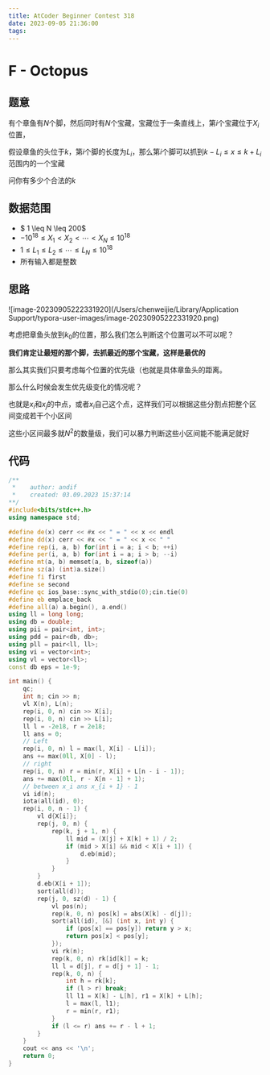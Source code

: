 ```yaml
---
title: AtCoder Beginner Contest 318
date: 2023-09-05 21:36:00
tags:
---
```


# F - Octopus

## 题意

有个章鱼有$N$个脚，然后同时有$N$个宝藏，宝藏位于一条直线上，第$i$个宝藏位于$X_i$位置，

假设章鱼的头位于$k$，第$i$个脚的长度为$L_i$，那么第$i$个脚可以抓到$k-L_i \leq x \leq k + L_i$范围内的一个宝藏

问你有多少个合法的$k$

## 数据范围

- $ 1 \leq N \leq 200$
- $-10^{18} \leq X_1 < X_2 < \cdots < X_N \leq 10 ^ {18}$
- $1 \leq L_1 \leq L_2 \leq \cdots \leq L_N \leq 10 ^ {18}$
- 所有输入都是整数

## 思路

![image-20230905222331920](/Users/chenweijie/Library/Application Support/typora-user-images/image-20230905222331920.png)

考虑把章鱼头放到$k_0$的位置，那么我们怎么判断这个位置可以不可以呢？

**我们肯定让最短的那个脚，去抓最近的那个宝藏，这样是最优的**

那么其实我们只要考虑每个位置的优先级（也就是具体章鱼头的距离。

那么什么时候会发生优先级变化的情况呢？

也就是$x_i$和$x_j$的中点，或者$x_i$自己这个点，这样我们可以根据这些分割点把整个区间变成若干个小区间

这些小区间最多就$N^2$的数量级，我们可以暴力判断这些小区间能不能满足就好

## 代码

```c++
/**
 *    author: andif
 *    created: 03.09.2023 15:37:14
**/
#include<bits/stdc++.h>
using namespace std;

#define de(x) cerr << #x << " = " << x << endl
#define dd(x) cerr << #x << " = " << x << " "
#define rep(i, a, b) for(int i = a; i < b; ++i)
#define per(i, a, b) for(int i = a; i > b; --i)
#define mt(a, b) memset(a, b, sizeof(a))
#define sz(a) (int)a.size()
#define fi first
#define se second
#define qc ios_base::sync_with_stdio(0);cin.tie(0)
#define eb emplace_back
#define all(a) a.begin(), a.end()
using ll = long long;
using db = double;
using pii = pair<int, int>;
using pdd = pair<db, db>;
using pll = pair<ll, ll>;
using vi = vector<int>;
using vl = vector<ll>;
const db eps = 1e-9;

int main() {
    qc;
    int n; cin >> n;
    vl X(n), L(n);
    rep(i, 0, n) cin >> X[i];
    rep(i, 0, n) cin >> L[i];
    ll l = -2e18, r = 2e18;
    ll ans = 0;
    // Left
    rep(i, 0, n) l = max(l, X[i] - L[i]);
    ans += max(0ll, X[0] - l);
    // right
    rep(i, 0, n) r = min(r, X[i] + L[n - i - 1]);
    ans += max(0ll, r - X[n - 1] + 1);
    // between x_i ans x_{i + 1} - 1
    vi id(n);
    iota(all(id), 0);
    rep(i, 0, n - 1) {
        vl d{X[i]};
        rep(j, 0, n) {
            rep(k, j + 1, n) {
                ll mid = (X[j] + X[k] + 1) / 2;
                if (mid > X[i] && mid < X[i + 1]) {
                    d.eb(mid);
                }
            }
        }
        d.eb(X[i + 1]);
        sort(all(d));
        rep(j, 0, sz(d) - 1) {
            vl pos(n);
            rep(k, 0, n) pos[k] = abs(X[k] - d[j]);
            sort(all(id), [&] (int x, int y) {
                if (pos[x] == pos[y]) return y > x;
                return pos[x] < pos[y];
            });
            vi rk(n);
            rep(k, 0, n) rk[id[k]] = k;
            ll l = d[j], r = d[j + 1] - 1;
            rep(k, 0, n) {
                int h = rk[k];
                if (l > r) break;
                ll l1 = X[k] - L[h], r1 = X[k] + L[h];
                l = max(l, l1);
                r = min(r, r1);
            }
            if (l <= r) ans += r - l + 1;
        }
    }
    cout << ans << '\n';
    return 0;
}
```


